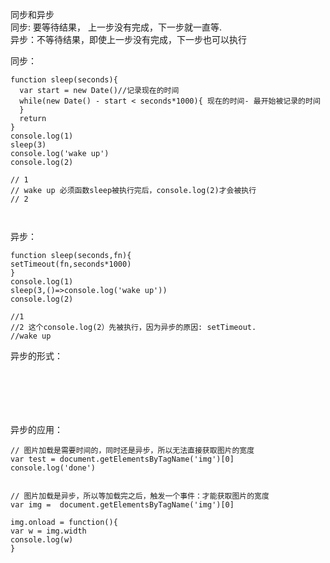 同步和异步<br>
同步: 要等待结果， 上一步没有完成，下一步就一直等.<br>
异步：不等待结果，即使上一步没有完成，下一步也可以执行<br>

同步：
```
function sleep(seconds){
  var start = new Date()//记录现在的时间
  while(new Date() - start < seconds*1000){ 现在的时间- 最开始被记录的时间
  }
  return 
}
console.log(1)
sleep(3)
console.log('wake up')
console.log(2)

// 1
// wake up 必须函数sleep被执行完后，console.log(2)才会被执行
// 2 



```
异步：
```
function sleep(seconds,fn){
setTimeout(fn,seconds*1000)
}
console.log(1)
sleep(3,()=>console.log('wake up'))
console.log(2)

//1
//2 这个console.log(2）先被执行，因为异步的原因: setTimeout.
//wake up 

```
异步的形式：<br>

```






```
异步的应用：

```
// 图片加载是需要时间的，同时还是异步，所以无法直接获取图片的宽度
var test = document.getElementsByTagName('img')[0]
console.log('done')


// 图片加载是异步，所以等加载完之后，触发一个事件：才能获取图片的宽度 
var img =  document.getElementsByTagName('img')[0]

img.onload = function(){
var w = img.width
console.log(w)
}

```




